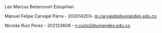 ##
Lex Marcus Betancourt Estupiñan

Manuel Felipe Carvajal Parra - 202014203- m.carvajalp@uniandes.edu.co

Nicolás Ruiz Perez - 202123608 - n.ruizp2@uniandes.edu.co
##
